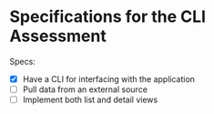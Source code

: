 <!-- "testing" -->
# Specifications for the CLI Assessment

Specs:
- [x] Have a CLI for interfacing with the application
- [ ] Pull data from an external source
- [ ] Implement both list and detail views
